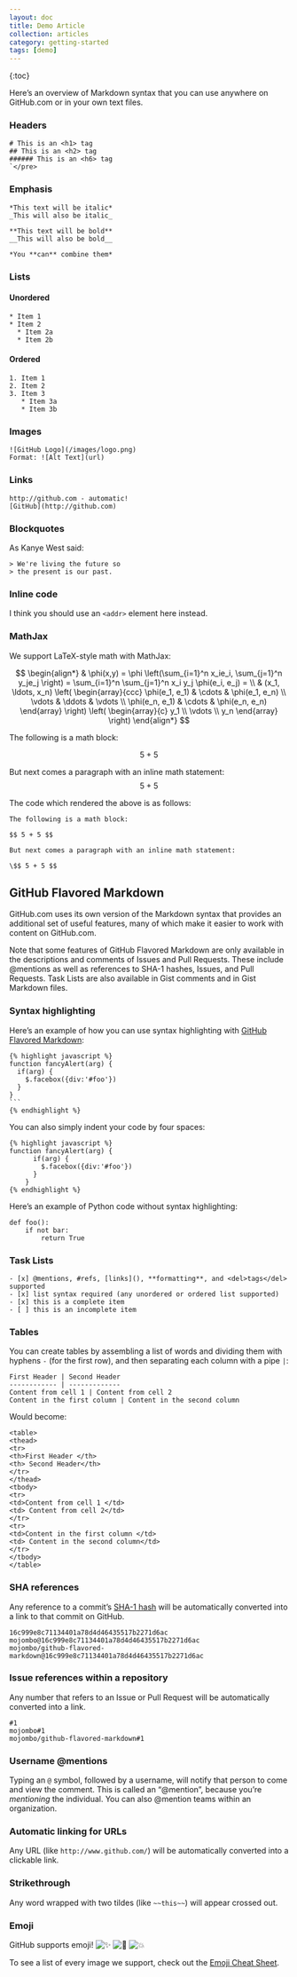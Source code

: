 ```yaml
---
layout: doc
title: Demo Article
collection: articles
category: getting-started
tags: [demo]
---
```


{:toc}

Here&rsquo;s an overview of Markdown syntax that you can use anywhere on GitHub.com or in your own text files.

### Headers

    # This is an <h1> tag
    ## This is an <h2> tag
    ###### This is an <h6> tag
    `</pre>

### Emphasis

    *This text will be italic*
    _This will also be italic_

    **This text will be bold**
    __This will also be bold__

    *You **can** combine them*

### Lists
	
#### Unordered

    * Item 1
    * Item 2
      * Item 2a
      * Item 2b

#### Ordered

    1. Item 1
    2. Item 2
    3. Item 3
       * Item 3a
       * Item 3b

### Images

    ![GitHub Logo](/images/logo.png)
    Format: ![Alt Text](url)

### Links

    http://github.com - automatic!
    [GitHub](http://github.com)

### Blockquotes

As Kanye West said:

    > We're living the future so
    > the present is our past.

### Inline code

I think you should use an `<addr>` element here instead.

### MathJax

We support LaTeX-style math with MathJax:

$$
\begin{align*}
  & \phi(x,y) = \phi \left(\sum_{i=1}^n x_ie_i, \sum_{j=1}^n y_je_j \right)
  = \sum_{i=1}^n \sum_{j=1}^n x_i y_j \phi(e_i, e_j) = \\
  & (x_1, \ldots, x_n) \left( \begin{array}{ccc}
      \phi(e_1, e_1) & \cdots & \phi(e_1, e_n) \\
      \vdots & \ddots & \vdots \\
      \phi(e_n, e_1) & \cdots & \phi(e_n, e_n)
    \end{array} \right)
  \left( \begin{array}{c}
      y_1 \\
      \vdots \\
      y_n
    \end{array} \right)
\end{align*}
$$

The following is a math block:

$$ 5 + 5 $$

But next comes a paragraph with an inline math statement:  $$ 5 + 5 $$

The code which rendered the above is as follows:

	The following is a math block:

	$$ 5 + 5 $$

	But next comes a paragraph with an inline math statement:

	\$$ 5 + 5 $$

## GitHub Flavored Markdown

GitHub.com uses its own version of the Markdown syntax that provides an additional set of useful features, many of which make it easier to work with content on GitHub.com.

Note that some features of GitHub Flavored Markdown are only available in the descriptions and comments of Issues and Pull Requests. These include @mentions as well as references to SHA-1 hashes, Issues, and Pull Requests. Task Lists are also available in Gist comments and in Gist Markdown files.

### Syntax highlighting

Here’s an example of how you can use syntax highlighting with [GitHub Flavored Markdown](https://help.github.com/articles/github-flavored-markdown):

    {% highlight javascript %}
    function fancyAlert(arg) {
      if(arg) {
        $.facebox({div:'#foo'})
      }
    }
    ```
    {% endhighlight %}

You can also simply indent your code by four spaces:

    {% highlight javascript %}
	function fancyAlert(arg) {
          if(arg) {
            $.facebox({div:'#foo'})
          }
        }
    {% endhighlight %}

Here’s an example of Python code without syntax highlighting:

	def foo():
		if not bar:
			return True

### Task Lists

	- [x] @mentions, #refs, [links](), **formatting**, and <del>tags</del> supported
	- [x] list syntax required (any unordered or ordered list supported)
	- [x] this is a complete item
	- [ ] this is an incomplete item

### Tables

You can create tables by assembling a list of words and dividing them with hyphens `-` (for the first row), and then separating each column with a pipe `|`:

    First Header | Second Header
    ------------ | -------------
    Content from cell 1 | Content from cell 2
    Content in the first column | Content in the second column

Would become:

    <table>
    <thead>
    <tr>
    <th>First Header </th>
    <th> Second Header</th>
    </tr>
    </thead>
    <tbody>
    <tr>
    <td>Content from cell 1 </td>
    <td> Content from cell 2</td>
    </tr>
    <tr>
    <td>Content in the first column </td>
    <td> Content in the second column</td>
    </tr>
    </tbody>
    </table>

### SHA references

Any reference to a commit’s [SHA-1 hash](http://en.wikipedia.org/wiki/SHA-1) will be automatically converted into a link to that commit on GitHub.

    16c999e8c71134401a78d4d46435517b2271d6ac
    mojombo@16c999e8c71134401a78d4d46435517b2271d6ac
    mojombo/github-flavored-markdown@16c999e8c71134401a78d4d46435517b2271d6ac

### Issue references within a repository

Any number that refers to an Issue or Pull Request will be automatically converted into a link.

    #1
    mojombo#1
    mojombo/github-flavored-markdown#1

### Username @mentions

Typing an `@` symbol, followed by a username, will notify that person to come and view the comment. This is called an &ldquo;@mention&rdquo;, because you&rsquo;re _mentioning_ the individual. You can also @mention teams within an organization.

### Automatic linking for URLs

Any URL (like `http://www.github.com/`) will be automatically converted into a clickable link.

### Strikethrough

Any word wrapped with two tildes (like `~~this~~`) will appear crossed out.

### Emoji

GitHub supports emoji! ![:sparkles:](https://assets.github.com/images/icons/emoji/unicode/2728.png ":sparkles:") ![:camel:](https://assets.github.com/images/icons/emoji/unicode/1f42b.png ":camel:") ![:boom:](https://assets.github.com/images/icons/emoji/unicode/1f4a5.png ":boom:")

To see a list of every image we support, check out the [Emoji Cheat Sheet](http://www.emoji-cheat-sheet.com/).